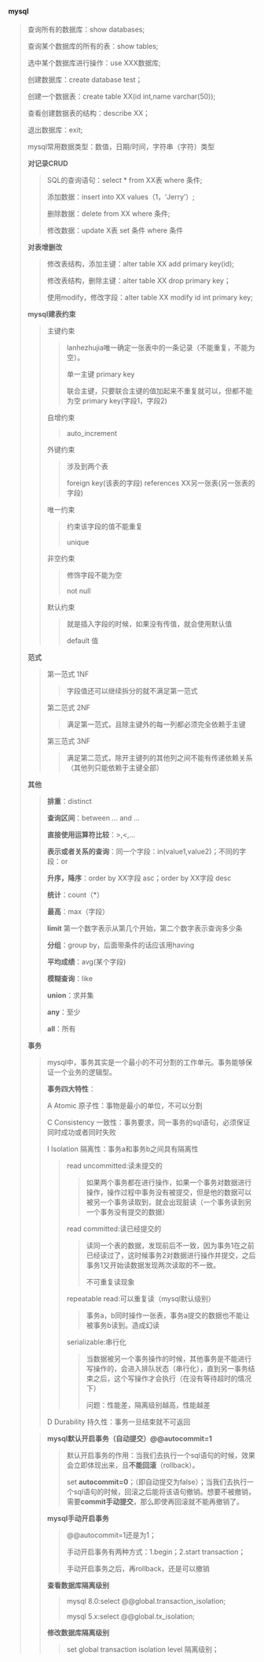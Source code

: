 #### mysql

> 查询所有的数据库：show databases;
>
> 查询某个数据库的所有的表：show tables;
>
> 选中某个数据库进行操作：use XXX数据库;
>
> 创建数据库：create database test；
>
> 创建一个数据表：create table XX(id int,name varchar(50));
>
> 查看创建数据表的结构：describe XX；
>
> 退出数据库：exit;
>
> mysql常用数据类型：数值，日期/时间，字符串（字符）类型
>
> **对记录CRUD**
>
> > SQL的查询语句：select * from XX表 where 条件;
> >
> > 添加数据：insert into XX values（1，‘Jerry’）;
> >
> > 删除数据：delete from XX where 条件;
> >
> > 修改数据：update  X表 set 条件 where 条件
>
> **对表增删改**
>
> > 修改表结构，添加主键：alter table XX add primary key(id);
> >
> > 修改表结构，删除主键：alter table XX drop primary key；
> >
> > 使用modify，修改字段：alter table XX modify id int primary key;
>
> **mysql建表约束**
>
> > 主键约束
> >
> > >  lanhezhujia唯一确定一张表中的一条记录（不能重复，不能为空）。
> > >
> > > 单一主键	primary key
> > >
> > > 联合主键，只要联合主键的值加起来不重复就可以，但都不能为空	primary key(字段1，字段2)
> >
> > 自增约束
> >
> > > auto_increment
> >
> > 外键约束
> >
> > > 涉及到两个表
> > >
> > > foreign key(该表的字段) references XX另一张表(另一张表的字段)
> >
> > 唯一约束
> >
> > > 约束该字段的值不能重复
> > >
> > > unique
> >
> > 非空约束
> >
> > > 修饰字段不能为空
> > >
> > > not null
> >
> > 默认约束
> >
> > > 就是插入字段的时候，如果没有传值，就会使用默认值
> > >
> > > default 值
>
> **范式**
>
> > 第一范式 1NF
> >
> > > 字段值还可以继续拆分的就不满足第一范式
> >
> > 第二范式 2NF
> >
> > > 满足第一范式，且除主键外的每一列都必须完全依赖于主键
> >
> > 第三范式 3NF
> >
> > > 满足第二范式，除开主键列的其他列之间不能有传递依赖关系（其他列只能依赖于主键全部）
>
> **其他**
>
> > **排重**：distinct
> >
> > **查询区间**：between ... and ...
> >
> > **直接使用运算符比较**：>,<,...
> >
> > **表示或者关系的查询**：同一个字段：in(value1,value2)；不同的字段：or
> >
> > **升序，降序**：order by XX字段 asc；order by XX字段 desc
> >
> > **统计**：count（*）
> >
> > **最高**：max（字段）
> >
> > **limit** 第一个数字表示从第几个开始，第二个数字表示查询多少条
> >
> > **分组**：group by，后面带条件的话应该用having
> >
> > **平均成绩**：avg(某个字段)
> >
> > **模糊查询**：like
> >
> > **union**：求并集
> >
> > **any**：至少
> >
> > **all**：所有
>
> **事务**
>
> > mysql中，事务其实是一个最小的不可分割的工作单元。事务能够保证一个业务的逻辑型。
> >
> > **事务四大特性**：
> >
> > A	Atomic	原子性：事物是最小的单位，不可以分割
> >
> > C	Consistency	一致性：事务要求，同一事务的sql语句，必须保证同时成功或者同时失败
> >
> > I	Isolation	隔离性：事务a和事务b之间具有隔离性
> >
> > > read uncommitted:读未提交的
> > >
> > > > 如果两个事务都在进行操作，如果一个事务对数据进行操作，操作过程中事务没有被提交，但是他的数据可以被另一个事务读取到，就会出现脏读（一个事务读到另一个事务没有提交的数据）
> > >
> > > read committed:读已经提交的
> > >
> > > > 读同一个表的数据，发现前后不一致，因为事务1在之前已经读过了，这时候事务2对数据进行操作并提交，之后事务1又开始读数据发现两次读取的不一致。
> > > >
> > > > 不可重复读现象
> > >
> > > repeatable read:可以重复读（mysql默认级别）
> > >
> > > > 事务a，b同时操作一张表，事务a提交的数据也不能让被事务b读到。造成幻读
> > >
> > > serializable:串行化
> > >
> > > > 当数据被另一个事务操作的时候，其他事务是不能进行写操作的，会进入排队状态（串行化），直到另一事务结束之后，这个写操作才会执行（在没有等待超时的情况下）
> > > >
> > > > 问题：性能差，隔离级别越高，性能越差
> >
> > D	Durability	持久性：事务一旦结束就不可返回
>
> > **mysql默认开启事务（自动提交）@@autocommit=1**
> >
> > > 默认开启事务的作用：当我们去执行一个sql语句的时候，效果会立即体现出来，且**不能回滚**（rollback）。
> > >
> > > set **autocommit=0**；（即自动提交为false）；当我们去执行一个sql语句的时候，回滚之后能将该语句撤销。想要不被撤销，需要**commit手动提交**，那么即使再回滚就不能再撤销了。
> >
> > **mysql手动开启事务**
> >
> > > @@autocommit=1还是为1；
> > >
> > > 手动开启事务有两种方式：1.begin；2.start transaction；
> > >
> > > 手动开启事务之后，再rollback，还是可以撤销
> >
> > **查看数据库隔离级别**
> >
> > > mysql 8.0:select @@global.transaction_isolation;
> > >
> > > mysql 5.x:select @@global.tx_isolation;
> >
> > **修改数据库隔离级别**
> >
> > > set global transaction isolation level 隔离级别；

